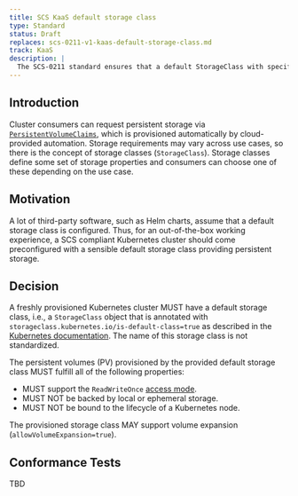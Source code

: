 ```yaml
---
title: SCS KaaS default storage class
type: Standard
status: Draft
replaces: scs-0211-v1-kaas-default-storage-class.md 
track: KaaS
description: |
  The SCS-0211 standard ensures that a default StorageClass with specific characteristics is available to KaaS users.
---
```


## Introduction

Cluster consumers can request persistent storage via [`PersistentVolumeClaims`][k8s-pvc], which is provisioned
automatically by cloud-provided automation.
Storage requirements may vary across use cases, so there is the concept of storage classes (`StorageClass`).
Storage classes define some set of storage properties and consumers can choose one of these depending on the use case.

## Motivation

A lot of third-party software, such as Helm charts, assume that a default storage class is configured.
Thus, for an out-of-the-box working experience, a SCS compliant Kubernetes cluster should come
preconfigured with a sensible default storage class providing persistent storage.

## Decision

A freshly provisioned Kubernetes cluster MUST have a default storage class, i.e., a `StorageClass`
object that is annotated with `storageclass.kubernetes.io/is-default-class=true` as described in the
[Kubernetes documentation][k8s-default-sc].
The name of this storage class is not standardized.

The persistent volumes (PV) provisioned by the provided default storage class MUST fulfill all
of the following properties:

- MUST support the `ReadWriteOnce` [access mode][k8s-accessmode].
- MUST NOT be backed by local or ephemeral storage.
- MUST NOT be bound to the lifecycle of a Kubernetes node.

The provisioned storage class MAY support volume expansion (`allowVolumeExpansion=true`).

## Conformance Tests

TBD

[k8s-pvc]: https://kubernetes.io/docs/concepts/storage/persistent-volumes/#persistentvolumeclaims
[k8s-default-sc]: https://kubernetes.io/docs/tasks/administer-cluster/change-default-storage-class/
[k8s-accessmode]: https://kubernetes.io/docs/concepts/storage/persistent-volumes/#access-modes
